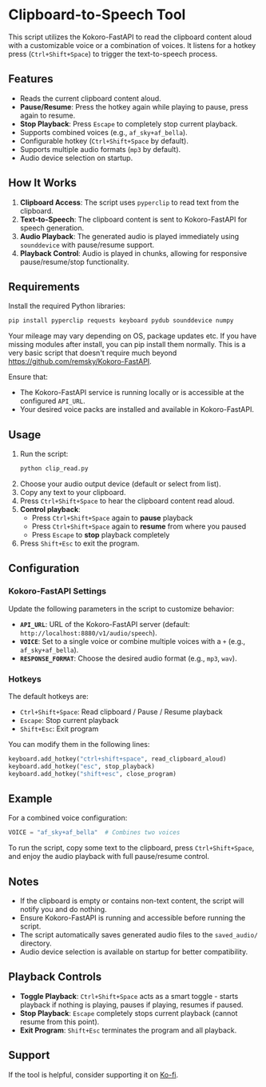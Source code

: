 # Clipboard-to-Speech Tool

This script utilizes the Kokoro-FastAPI to read the clipboard content aloud with a customizable voice or a combination of voices. It listens for a hotkey press (`Ctrl+Shift+Space`) to trigger the text-to-speech process.

## Features
- Reads the current clipboard content aloud.
- **Pause/Resume**: Press the hotkey again while playing to pause, press again to resume.
- **Stop Playback**: Press `Escape` to completely stop current playback.
- Supports combined voices (e.g., `af_sky+af_bella`).
- Configurable hotkey (`Ctrl+Shift+Space` by default).
- Supports multiple audio formats (`mp3` by default).
- Audio device selection on startup.

## How It Works
1. **Clipboard Access**: The script uses `pyperclip` to read text from the clipboard.
2. **Text-to-Speech**: The clipboard content is sent to Kokoro-FastAPI for speech generation.
3. **Audio Playback**: The generated audio is played immediately using `sounddevice` with pause/resume support.
4. **Playback Control**: Audio is played in chunks, allowing for responsive pause/resume/stop functionality.

## Requirements
Install the required Python libraries:
```bash
pip install pyperclip requests keyboard pydub sounddevice numpy
```
Your mileage may vary depending on OS, package updates etc. If you have missing modules after install, you can pip install them normally. This is a very basic script that doesn't require much beyond https://github.com/remsky/Kokoro-FastAPI.

Ensure that:
- The Kokoro-FastAPI service is running locally or is accessible at the configured `API_URL`.
- Your desired voice packs are installed and available in Kokoro-FastAPI.

## Usage
1. Run the script:
   ```bash
   python clip_read.py
   ```
2. Choose your audio output device (default or select from list).
3. Copy any text to your clipboard.
4. Press `Ctrl+Shift+Space` to hear the clipboard content read aloud.
5. **Control playback**:
   - Press `Ctrl+Shift+Space` again to **pause** playback
   - Press `Ctrl+Shift+Space` again to **resume** from where you paused
   - Press `Escape` to **stop** playback completely
6. Press `Shift+Esc` to exit the program.

## Configuration
### Kokoro-FastAPI Settings
Update the following parameters in the script to customize behavior:
- **`API_URL`**: URL of the Kokoro-FastAPI server (default: `http://localhost:8880/v1/audio/speech`).
- **`VOICE`**: Set to a single voice or combine multiple voices with a `+` (e.g., `af_sky+af_bella`).
- **`RESPONSE_FORMAT`**: Choose the desired audio format (e.g., `mp3`, `wav`).

### Hotkeys
The default hotkeys are:
- `Ctrl+Shift+Space`: Read clipboard / Pause / Resume playback
- `Escape`: Stop current playback
- `Shift+Esc`: Exit program

You can modify them in the following lines:
```python
keyboard.add_hotkey("ctrl+shift+space", read_clipboard_aloud)
keyboard.add_hotkey("esc", stop_playback)
keyboard.add_hotkey("shift+esc", close_program)
```

## Example
For a combined voice configuration:
```python
VOICE = "af_sky+af_bella"  # Combines two voices
```

To run the script, copy some text to the clipboard, press `Ctrl+Shift+Space`, and enjoy the audio playback with full pause/resume control.

## Notes
- If the clipboard is empty or contains non-text content, the script will notify you and do nothing.
- Ensure Kokoro-FastAPI is running and accessible before running the script.
- The script automatically saves generated audio files to the `saved_audio/` directory.
- Audio device selection is available on startup for better compatibility.

## Playback Controls
- **Toggle Playback**: `Ctrl+Shift+Space` acts as a smart toggle - starts playback if nothing is playing, pauses if playing, resumes if paused.
- **Stop Playback**: `Escape` completely stops current playback (cannot resume from this point).
- **Exit Program**: `Shift+Esc` terminates the program and all playback.

## Support

If the tool is helpful, consider supporting it on [Ko-fi](https://ko-fi.com/gille).

